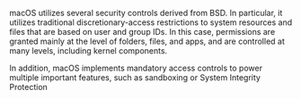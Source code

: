 macOS utilizes several security controls derived from BSD. In particular, it utilizes traditional discretionary-access restrictions to system resources and files that are based on user and group IDs. In this case, permissions are granted mainly at the level of folders, files, and apps, and are controlled at many levels, including kernel components. 

In addition, macOS implements mandatory access controls to power multiple important features, such
as sandboxing or System Integrity Protection